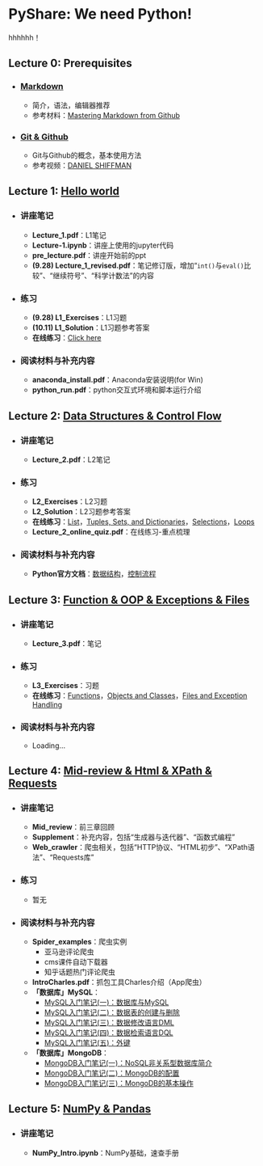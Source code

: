 # PyShare: We need Python!

hhhhhh！

## Lecture 0: Prerequisites
* ### [Markdown](https://github.com/LobbyBoy-Dray/PyShare/tree/master/Markdown)
    * 简介，语法，编辑器推荐
    * 参考材料：[Mastering Markdown from Github](https://guides.github.com/features/mastering-markdown/)
* ### [Git & Github](https://github.com/LobbyBoy-Dray/PyShare/tree/master/Git%20%26%20github)
    * Git与Github的概念，基本使用方法
    * 参考视频：[DANIEL SHIFFMAN](https://www.bilibili.com/video/av4857819?from=search&seid=5402638418024823626)

## Lecture 1: [Hello world](https://github.com/LobbyBoy-Dray/PyShare/tree/master/Lecture1)
* ### 讲座笔记
    * __Lecture_1.pdf__：L1笔记
    * __Lecture-1.ipynb__：讲座上使用的jupyter代码
    * __pre_lecture.pdf__：讲座开始前的ppt
    * __(9.28) Lecture_1_revised.pdf__：笔记修订版，增加“`int()`与`eval()`比较”、“继续符号”、“科学计数法”的内容
* ### 练习
    * __(9.28) L1_Exercises__：L1习题
    * __(10.11) L1_Solution__：L1习题参考答案
    * __在线练习__：[Click here](https://liveexample-ppe.pearsoncmg.com/selftest/selftestpy?chapter=2)
* ### 阅读材料与补充内容
    * __anaconda_install.pdf__：Anaconda安装说明(for Win)
    * __python_run.pdf__：python交互式环境和脚本运行介绍

## Lecture 2: [Data Structures & Control Flow](https://github.com/LobbyBoy-Dray/PyShare/tree/master/Lecture2)
* ### 讲座笔记
    * __Lecture_2.pdf__：L2笔记
* ### 练习
    * __L2_Exercises__：L2习题
    * __L2_Solution__：L2习题参考答案
    * __在线练习__：[List](https://liveexample-ppe.pearsoncmg.com/selftest/selftestpy?chapter=10)，[Tuples, Sets, and Dictionaries](https://liveexample-ppe.pearsoncmg.com/selftest/selftestpy?chapter=14)，[Selections](https://liveexample-ppe.pearsoncmg.com/selftest/selftestpy?chapter=4)，[Loops](https://liveexample-ppe.pearsoncmg.com/selftest/selftestpy?chapter=5)
    * __Lecture_2_online_quiz.pdf__：在线练习-重点梳理
* ### 阅读材料与补充内容
    * __Python官方文档__：[数据结构](https://docs.python.org/3.6/tutorial/datastructures.html)，[控制流程](https://docs.python.org/3.6/tutorial/controlflow.html)

## Lecture 3: [Function & OOP & Exceptions & Files](https://github.com/LobbyBoy-Dray/PyShare/tree/master/Lecture3)
* ### 讲座笔记
    * __Lecture_3.pdf__：笔记
* ### 练习
    * __L3_Exercises__：习题
    * __在线练习__：[Functions](https://liveexample-ppe.pearsoncmg.com/selftest/selftestpy?chapter=6)，[Objects and Classes](https://liveexample-ppe.pearsoncmg.com/selftest/selftestpy?chapter=7)，[Files and Exception Handling](https://liveexample-ppe.pearsoncmg.com/selftest/selftestpy?chapter=13)
* ### 阅读材料与补充内容
    * Loading...

## Lecture 4: [Mid-review & Html & XPath & Requests](https://github.com/LobbyBoy-Dray/PyShare/tree/master/Lecture4)
* ### 讲座笔记
    * __Mid_review__：前三章回顾
    * __Supplement__：补充内容，包括“生成器与迭代器”、“函数式编程”
    * __Web_crawler__：爬虫相关，包括“HTTP协议、“HTML初步”、“XPath语法”、“Requests库”
* ### 练习
    * 暂无
* ### 阅读材料与补充内容
    * __Spider_examples__：爬虫实例
        * 亚马逊评论爬虫
        * cms课件自动下载器
        * 知乎话题热门评论爬虫
    * __IntroCharles.pdf__：抓包工具Charles介绍（App爬虫）
    * __「数据库」MySQL__：
        * [MySQL入门笔记(一)：数据库与MySQL](https://mp.weixin.qq.com/s/1rOGCuxqO9Axp7YT_97Wkw)
        * [MySQL入门笔记(二)：数据表的创建与删除](https://mp.weixin.qq.com/s/LLomFYpeUznFZ79maPO5Fw)
        * [MySQL入门笔记(三)：数据修改语言DML](https://mp.weixin.qq.com/s/q6NIk_dIi-zpFXL--eZ2bQ)
        * [MySQL入门笔记(四)：数据检索语言DQL](https://mp.weixin.qq.com/s/gYB7LovyrDJYChPRsVcvuw)
        * [MySQL入门笔记(五)：外键](https://mp.weixin.qq.com/s/HgqiaX1fgdpyVWbSenPrnA)
    * __「数据库」MongoDB__：
        * [MongoDB入门笔记(一)：NoSQL非关系型数据库简介](https://mp.weixin.qq.com/s/1TK4UCpWpgNGo7Ujwhp2cw)
        * [MongoDB入门笔记(二)：MongoDB的配置](https://mp.weixin.qq.com/s/Y1nEh4gFG5Z39_GGZylThw)
        * [MongoDB入门笔记(三)：MongoDB的基本操作](https://mp.weixin.qq.com/s/yzwztttvo0ZZnJXW0Mq0gw)
        
## Lecture 5: [NumPy & Pandas](https://github.com/LobbyBoy-Dray/PyShare/tree/master/Lecture5)
* ### 讲座笔记
    * __NumPy_Intro.ipynb__：NumPy基础，速查手册
